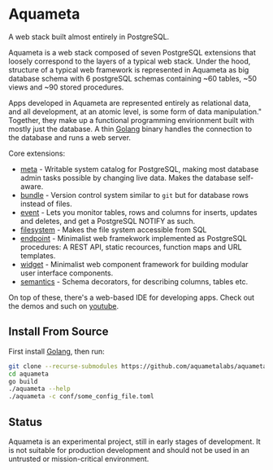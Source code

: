 Aquameta
========

A web stack built almost entirely in PostgreSQL.  

Aquameta is a web stack composed of seven PostgreSQL extensions that loosely
correspond to the layers of a typical web stack. Under the hood, structure of a
typical web framework is represented in Aquameta as big database schema with 6
postgreSQL schemas containing ~60 tables, ~50 views and ~90 stored procedures.

Apps developed in Aquameta are represented entirely as relational data, and all
development, at an atomic level, is some form of data manipulation." Together,
they make up a functional programming envirionment built with mostly just the
database.  A thin [Golang](http://golang.org/) binary handles the connection to
the database and runs a web server.

Core extensions:

- [meta](extensions/meta) - Writable system catalog for PostgreSQL, making most
  database admin tasks possible by changing live data.  Makes the database
  self-aware.
- [bundle](extensions/bundle) - Version control system similar to `git` but for
  database rows instead of files.
- [event](extensions/event) - Lets you monitor tables, rows and columns for
  inserts, updates and deletes, and get a PostgreSQL NOTIFY as such.
- [filesystem](extensions/filesystem) - Makes the file system accessible from
  SQL
- [endpoint](extensions/endpoint) - Minimalist web framekwork implemented as
  PostgreSQL procedures:  A REST API, static recources, function maps and URL
  templates.
- [widget](extensions/widget) - Minimalist web component framework for
  building modular user interface components.
- [semantics](extensions/semantics) - Schema decorators, for describing
  columns, tables etc.

On top of these, there's a web-based IDE for developing apps.  Check out the
demos and such on
[youtube](https://www.youtube.com/channel/UCq0MVZeXqJhcpdDpQQtOs8w).

Install From Source
-------------------

First install [Golang](https://golang.org/), then run:

```bash
git clone --recurse-submodules https://github.com/aquametalabs/aquameta.git
cd aquameta
go build
./aquameta --help
./aquameta -c conf/some_config_file.toml
```

Status
------

Aquameta is an experimental project, still in early stages of development.  It
is not suitable for production development and should not be used in an
untrusted or mission-critical environment.
